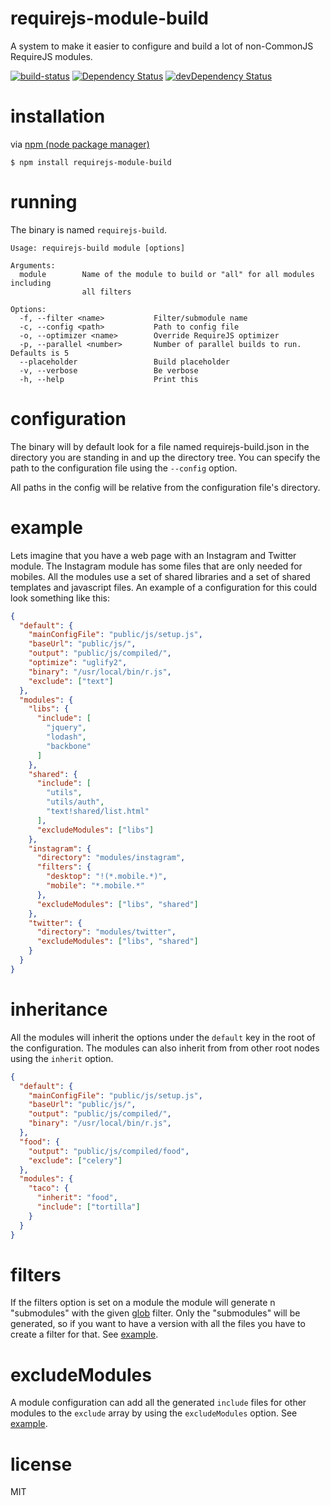 requirejs-module-build
===

A system to make it easier to configure and build a lot of non-CommonJS RequireJS modules.

[![build-status](https://travis-ci.org/vgno/requirejs-module-build.svg?branch=master)](http://travis-ci.org/vgno/requirejs-module-build)
[![Dependency Status](https://david-dm.org/vgno/requirejs-module-build.svg)](https://david-dm.org/vgno/requirejs-module-build)
[![devDependency Status](https://david-dm.org/vgno/requirejs-module-build/dev-status.svg)](https://david-dm.org/vgno/requirejs-module-build#info=devDependencies)

installation
====

via [npm (node package manager)](http://github.com/isaacs/npm)

    $ npm install requirejs-module-build

running
====

The binary is named `requirejs-build`.

```
Usage: requirejs-build module [options]

Arguments:
  module        Name of the module to build or "all" for all modules including
                all filters

Options:
  -f, --filter <name>           Filter/submodule name
  -c, --config <path>           Path to config file
  -o, --optimizer <name>        Override RequireJS optimizer
  -p, --parallel <number>	    Number of parallel builds to run. Defaults is 5
  --placeholder                 Build placeholder
  -v, --verbose                 Be verbose
  -h, --help                    Print this

```

configuration
====

The binary will by default look for a file named requirejs-build.json in the directory you are standing in and up the directory tree. You can specify the path to the configuration file using the `--config` option.

All paths in the config will be relative from the configuration file's directory.

example
=====

Lets imagine that you have a web page with an Instagram and Twitter module. The Instagram module
has some files that are only needed for mobiles.
All the modules use a set of shared libraries and a set of shared templates and javascript files.
An example of a configuration for this could look something like this:

``` json
{
  "default": {
    "mainConfigFile": "public/js/setup.js",
    "baseUrl": "public/js/",
    "output": "public/js/compiled/",
    "optimize": "uglify2",
    "binary": "/usr/local/bin/r.js",
    "exclude": ["text"]
  },
  "modules": {
    "libs": {
      "include": [
        "jquery",
        "lodash",
        "backbone"
      ]
    },
    "shared": {
      "include": [
        "utils",
        "utils/auth",
        "text!shared/list.html"
      ],
      "excludeModules": ["libs"]
    },
    "instagram": {
      "directory": "modules/instagram",
      "filters": {
        "desktop": "!(*.mobile.*)",
        "mobile": "*.mobile.*"
      },
      "excludeModules": ["libs", "shared"]
    },
    "twitter": {
      "directory": "modules/twitter",
      "excludeModules": ["libs", "shared"]
    }
  }
}
```

inheritance
=====

All the modules will inherit the options under the `default` key in the root of the configuration. The modules can also inherit from from other root nodes using the `inherit` option.

``` json
{
  "default": {
    "mainConfigFile": "public/js/setup.js",
    "baseUrl": "public/js/",
    "output": "public/js/compiled/",
    "binary": "/usr/local/bin/r.js",
  },
  "food": {
    "output": "public/js/compiled/food",
    "exclude": ["celery"]
  },
  "modules": {
    "taco": {
      "inherit": "food",
      "include": ["tortilla"]
    }
  }
}
```

filters
=====

If the filters option is set on a module the module will generate n "submodules" with the given [glob](https://github.com/isaacs/node-glob) filter. Only the "submodules" will be generated, so if you want to have a version with all the files you have to create a filter for that. See [example](#example).

excludeModules
=====

A module configuration can add all the generated `include` files for other modules to the `exclude` array by using the `excludeModules` option. See [example](#example).

license
====

MIT
